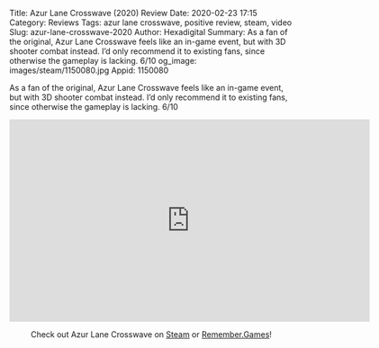 Title: Azur Lane Crosswave (2020) Review
Date: 2020-02-23 17:15
Category: Reviews
Tags: azur lane crosswave, positive review, steam, video
Slug: azur-lane-crosswave-2020
Author: Hexadigital
Summary: As a fan of the original, Azur Lane Crosswave feels like an in-game event, but with 3D shooter combat instead. I’d only recommend it to existing fans, since otherwise the gameplay is lacking. 6/10
og_image: images/steam/1150080.jpg
Appid: 1150080

As a fan of the original, Azur Lane Crosswave feels like an in-game event, but with 3D shooter combat instead. I’d only recommend it to existing fans, since otherwise the gameplay is lacking. 6/10

<center><iframe src="https://www.youtube.com/embed/2Jv1lXcB-L0?feature=oembed" allow="accelerometer; autoplay; encrypted-media; gyroscope; picture-in-picture" width="640" height="360" frameborder="0"></iframe>

Check out Azur Lane Crosswave on [Steam](https://store.steampowered.com/app/1150080/?curator_clanid=34633900) or [Remember.Games](https://remember.games/game/63/)!</center>